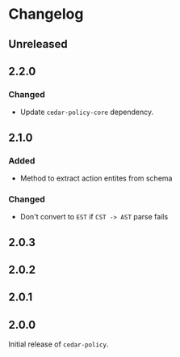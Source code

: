 # Changelog

## Unreleased
## 2.2.0

### Changed
- Update `cedar-policy-core` dependency.

## 2.1.0

### Added
- Method to extract action entites from schema

### Changed
- Don't convert to `EST` if `CST -> AST` parse fails

## 2.0.3

## 2.0.2

## 2.0.1

## 2.0.0

Initial release of `cedar-policy`.

